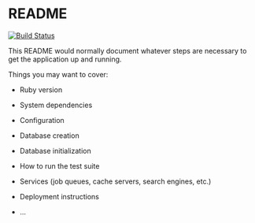 # README

[![Build Status](https://travis-ci.org/wendylop/AssociationsMigrations.svg?branch=master)](https://travis-ci.org/wendylop/AssociationsMigrations)

This README would normally document whatever steps are necessary to get the
application up and running.

Things you may want to cover:

* Ruby version

* System dependencies

* Configuration

* Database creation

* Database initialization

* How to run the test suite

* Services (job queues, cache servers, search engines, etc.)

* Deployment instructions

* ...
